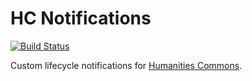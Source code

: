 # HC Notifications

[![Build Status](https://travis-ci.org/mlaa/hc-notifications.svg)](https://travis-ci.org/mlaa/hc-notifications)

Custom lifecycle notifications for [Humanities Commons](https://hcommons.org).
